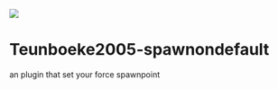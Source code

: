 [![](https://poggit.pmmp.io/shield.dl.total/spawnondefault)](https://poggit.pmmp.io/p/spawnondefault)


# Teunboeke2005-spawnondefault

an plugin that set your force spawnpoint 
